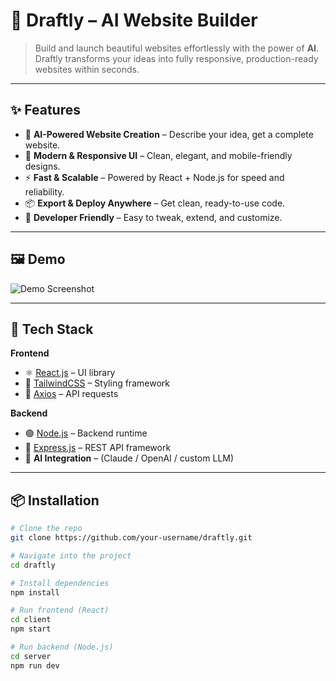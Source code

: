 # 📝 Draftly – AI Website Builder  

> Build and launch beautiful websites effortlessly with the power of **AI**.  
Draftly transforms your ideas into fully responsive, production-ready websites within seconds.  

---

## ✨ Features  

- 🤖 **AI-Powered Website Creation** – Describe your idea, get a complete website.  
- 🎨 **Modern & Responsive UI** – Clean, elegant, and mobile-friendly designs.  
- ⚡ **Fast & Scalable** – Powered by React + Node.js for speed and reliability.  
- 📦 **Export & Deploy Anywhere** – Get clean, ready-to-use code.  
- 🔧 **Developer Friendly** – Easy to tweak, extend, and customize.  

---

## 🖼️ Demo  

![Demo Screenshot](https://via.placeholder.com/1200x600?text=Draftly+Demo+Screenshot)  

---

## 🚀 Tech Stack  

**Frontend**  
- ⚛️ [React.js](https://react.dev/) – UI library  
- 🎨 [TailwindCSS](https://tailwindcss.com/) – Styling framework  
- 🔄 [Axios](https://axios-http.com/) – API requests  

**Backend**  
- 🟢 [Node.js](https://nodejs.org/) – Backend runtime  
- 🚏 [Express.js](https://expressjs.com/) – REST API framework  
- 🧠 **AI Integration** – (Claude / OpenAI / custom LLM)  

---

## 📦 Installation  

```bash
# Clone the repo
git clone https://github.com/your-username/draftly.git  

# Navigate into the project
cd draftly  

# Install dependencies
npm install  

# Run frontend (React)
cd client
npm start  

# Run backend (Node.js)
cd server
npm run dev  
